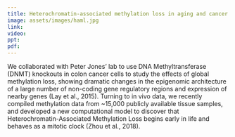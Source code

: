 ```yaml
---
title: Heterochromatin-associated methylation loss in aging and cancer
image: assets/images/haml.jpg
link:
video: 
ppt: 
pdf: 
---
```


We collaborated with Peter Jones’ lab to use DNA Methyltransferase (DNMT) knockouts in colon cancer cells to study the effects of global methylation loss, showing dramatic changes in the epigenomic architecture of a large number of non-coding gene regulatory regions and expression of nearby genes (Lay et al., 2015). Turning to in vivo data, we recently compiled methylation data from ~15,000 publicly available tissue samples, and developed a new computational model to discover that Heterochromatin-Associated Methylation Loss begins early in life and behaves as a mitotic clock (Zhou et al., 2018).